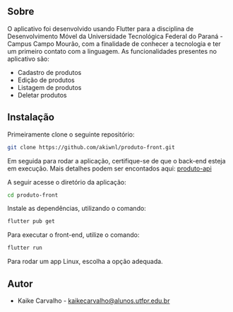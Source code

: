 ## Sobre
O aplicativo foi desenvolvido usando Flutter para a disciplina de Desenvolvimento Móvel da Universidade Tecnológica Federal do Paraná - Campus Campo Mourão, 
com a finalidade de conhecer a tecnologia e ter um primeiro contato com a linguagem.
As funcionalidades presentes no aplicativo são:
  - Cadastro de produtos
  - Edição de produtos
  - Listagem de produtos
  - Deletar produtos

## Instalação
Primeiramente clone o seguinte repositório:

```bash
git clone https://github.com/akiwnl/produto-front.git
```
Em seguida para rodar a aplicação, certifique-se de que o back-end esteja em execução.
Mais detalhes podem ser encontados aqui: [produto-api](https://github.com/akiwnl/produto-api)

A seguir acesse o diretório da aplicação:

```bash
cd produto-front
```

Instale as dependências, utilizando o comando:

```bash
flutter pub get
```

Para executar o front-end, utilize o comando:

```bash
flutter run
```

Para rodar um app Linux, escolha a opção adequada.

## Autor
  - Kaike Carvalho - kaikecarvalho@alunos.utfpr.edu.br
